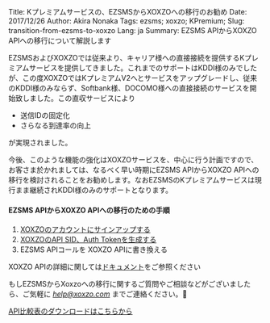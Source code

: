 Title: Kプレミアムサービスの、EZSMSからXOXZOへの移行のお勧め
Date: 2017/12/26
Author: Akira Nonaka
Tags: ezsms; xoxzo; KPremium;
Slug: transition-from-ezsms-to-xoxzo
Lang: ja
Summary: EZSMS APIからXOXZO APIへの移行について解説します

EZSMSおよびXOXZOでは従来より、キャリア様への直接接続を提供するKプレミアムサービスを提供してきました。これまでのサポートはKDDI様のみでしたが、この度XOXZOではKプレミアムV2へとサービスをアップグレードし、従来のKDDI様のみならず、Softbank様、DOCOMO様への直接接続のサービスを開始致しました。この直収サービスにより

- 送信IDの固定化
- さらなる到達率の向上

が実現されました。

今後、このような機能の強化はXOXZOサービスを、中心に行う計画ですので、お客さま於かれましては、なるべく早い時期にEZSMS APIからXOXZO APIへの移行を検討されることをお勧めします。なおEZSMSのKプレミアムサービスは現行まま継続されKDDI様のみのサポートとなります。

#### EZSMS APIからXOXZO APIへの移行のための手順

1. [XOXZOのアカウントにサインアップする](https://www.xoxzo.com/ja/accounts/signup/)
1. [XOXZOのAPI SID、Auth Tokenを生成する](https://www.xoxzo.com/ja/you/profile/)
1. EZSMS APIコールを XOXZO APIに書き換える

XOXZO APIの詳細に関しては[ドキュメント](http://docs.xoxzo.com/ja/)をご参照ください

もしEZSMSからXoxzoへの移行に関するご質問やご相談などがございましたら、ご気軽に *help@xoxzo.com* までご連絡ください。

[API比較表のダウンロードはこちらから]({filename}/images/pdf/EZSMS−XOXZO−API比較表.pdf)